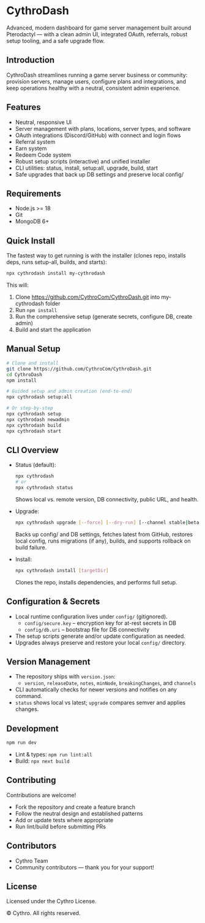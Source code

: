 # CythroDash

Advanced, modern dashboard for game server management built around Pterodactyl — with a clean admin UI, integrated OAuth, referrals, robust setup tooling, and a safe upgrade flow.

## Introduction
CythroDash streamlines running a game server business or community: provision servers, manage users, configure plans and integrations, and keep operations healthy with a neutral, consistent admin experience.

## Features
- Neutral, responsive UI
- Server management with plans, locations, server types, and software
- OAuth integrations (Discord/GitHub) with connect and login flows
- Referral system
- Earn system
- Redeem Code system
- Robust setup scripts (interactive) and unified installer
- CLI utilities: status, install, setup:all, upgrade, build, start
- Safe upgrades that back up DB settings and preserve local config/


## Requirements
- Node.js >= 18
- Git
- MongoDB 6+

## Quick Install
The fastest way to get running is with the installer (clones repo, installs deps, runs setup-all, builds, and starts):

```bash
npx cythrodash install my-cythrodash
```

This will:
1) Clone https://github.com/CythroCom/CythroDash.git into my-cythrodash folder
2) Run `npm install`
3) Run the comprehensive setup (generate secrets, configure DB, create admin)
4) Build and start the application

## Manual Setup
```bash
# Clone and install
git clone https://github.com/CythroCom/CythroDash.git
cd CythroDash
npm install

# Guided setup and admin creation (end-to-end)
npx cythrodash setup:all

# Or step-by-step
npx cythrodash setup
npx cythrodash newadmin
npx cythrodash build
npx cythrodash start
```

## CLI Overview
- Status (default):
  ```bash
  npx cythrodash
  # or
  npx cythrodash status
  ```
  Shows local vs. remote version, DB connectivity, public URL, and health.

- Upgrade:
  ```bash
  npx cythrodash upgrade [--force] [--dry-run] [--channel stable|beta|dev]
  ```
  Backs up config/ and DB settings, fetches latest from GitHub, restores local config, runs migrations (if any), builds, and supports rollback on build failure.

- Install:
  ```bash
  npx cythrodash install [targetDir]
  ```
  Clones the repo, installs dependencies, and performs full setup.

## Configuration & Secrets
- Local runtime configuration lives under `config/` (gitignored).
  - `config/secure.key` – encryption key for at-rest secrets in DB
  - `config/db.uri` – bootstrap file for DB connectivity
- The setup scripts generate and/or update configuration as needed.
- Upgrades always preserve and restore your local `config/` directory.

## Version Management
- The repository ships with `version.json`:
  - `version`, `releaseDate`, `notes`, `minNode`, `breakingChanges`, and `channels`
- CLI automatically checks for newer versions and notifies on any command.
- `status` shows local vs latest; `upgrade` compares semver and applies changes.

## Development
```bash
npm run dev
```
- Lint & types: `npm run lint:all`
- Build: `npx next build`

## Contributing
Contributions are welcome!
- Fork the repository and create a feature branch
- Follow the neutral design and established patterns
- Add or update tests where appropriate
- Run lint/build before submitting PRs

## Contributors
- Cythro Team
- Community contributors — thank you for your support!

## License
Licensed under the Cythro License.

© Cythro. All rights reserved.

